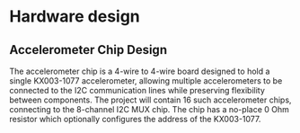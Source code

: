 
# Hardware design

## Accelerometer Chip Design

The accelerometer chip is a 4-wire to 4-wire board designed to hold a single KX003-1077 accelerometer, allowing multiple accelerometers to be connected to the I2C communication lines while preserving flexibility between components.  The project will contain 16 such accelerometer chips, connecting to the 8-channel I2C MUX chip.  The chip has a no-place 0 Ohm resistor which optionally configures the address of the KX003-1077.
